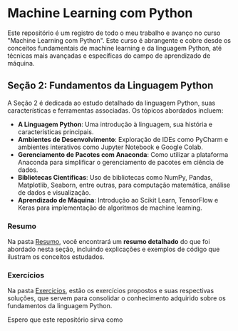 # Machine Learning com Python

Este repositório é um registro de todo o meu trabalho e avanço no curso "Machine Learning com Python". Este curso é abrangente e cobre desde os conceitos fundamentais de machine learning e da linguagem Python, até técnicas mais avançadas e específicas do campo de aprendizado de máquina.

## Seção 2: Fundamentos da Linguagem Python

A Seção 2 é dedicada ao estudo detalhado da linguagem Python, suas características e ferramentas associadas. Os tópicos abordados incluem:

- **A Linguagem Python**: Uma introdução à linguagem, sua história e características principais.
- **Ambientes de Desenvolvimento**: Exploração de IDEs como PyCharm e ambientes interativos como Jupyter Notebook e Google Colab.
- **Gerenciamento de Pacotes com Anaconda**: Como utilizar a plataforma Anaconda para simplificar o gerenciamento de pacotes em ciência de dados.
- **Bibliotecas Científicas**: Uso de bibliotecas como NumPy, Pandas, Matplotlib, Seaborn, entre outras, para computação matemática, análise de dados e visualização.
- **Aprendizado de Máquina**: Introdução ao Scikit Learn, TensorFlow e Keras para implementação de algoritmos de machine learning.

### Resumo

Na pasta [Resumo](./Resumos/), você encontrará um **resumo detalhado** do que foi abordado nesta seção, incluindo explicações e exemplos de código que ilustram os conceitos estudados.

### Exercícios

Na pasta [Exercicios](./Exercicios/), estão os exercícios propostos e suas respectivas soluções, que servem para consolidar o conhecimento adquirido sobre os fundamentos da linguagem Python.

Espero que este repositório sirva como
